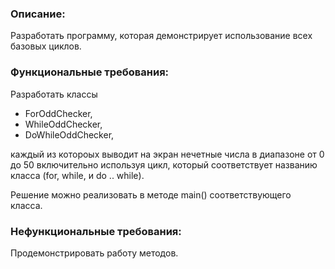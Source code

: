 ### Описание:
Разработать программу, которая демонстрирует использование всех базовых циклов.

### Функциональные требования:
Разработать классы 
- ForOddChecker,
- WhileOddChecker,
- DoWhileOddChecker, 
  
каждый из котороых выводит на экран нечетные числа в диапазоне от 0 до 50 включительно используя цикл, который соответствует названию класса (for, while, и do .. while).

Решение можно реализовать в методе main() соответствующего класса.

### Нефункциональные требования:
Продемонстрировать работу методов.